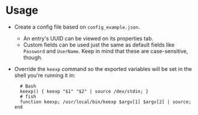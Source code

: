 # Usage

* Create a config file based on `config_example.json`.
	* An entry's UUID can be viewed on its properties tab.
	* Custom fields can be used just the same as default fields like `Password` and `UserName`. Keep in mind that these are case-sensitive, though.
* Override the `keexp` command so the exported variables will be set in the shell you're running it in:

		# Bash
		keexp() { keexp "$1" "$2" | source /dev/stdin; }
		# fish
		function keexp; /usr/local/bin/keexp $argv[1] $argv[2] | source; end
